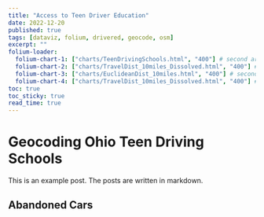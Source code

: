 ```yaml
---
title: "Access to Teen Driver Education"
date: 2022-12-20
published: true
tags: [dataviz, folium, drivered, geocode, osm]
excerpt: ""
folium-loader:
  folium-chart-1: ["charts/TeenDrivingSchools.html", "400"] # second argument is the height
  folium-chart-2: ["charts/TravelDist_10miles_Dissolved.html", "400"] # second argument is the height
  folium-chart-3: ["charts/EuclideanDist_10miles.html", "400"] # second argument is the height
  folium-chart-4: ["charts/TravelDist_10miles_Dissolved.html", "400"] # second argument is the height
toc: true
toc_sticky: true
read_time: true
---
```


# Geocoding Ohio Teen Driving Schools

This is an example post. The posts are written in markdown.

## Abandoned Cars

<div id="folium-chart-1"></div>




<div id="folium-chart-2"></div>





<div id="folium-chart-3"></div>



<div id="folium-chart-4"></div>
